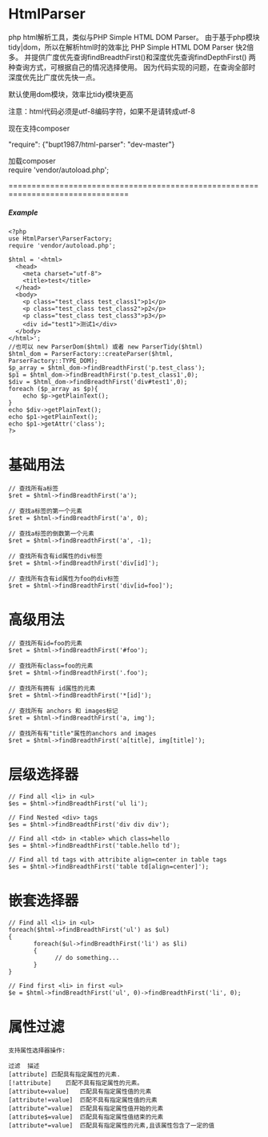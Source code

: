 HtmlParser
===============

php html解析工具，类似与PHP Simple HTML DOM Parser。
由于基于php模块tidy|dom，所以在解析html时的效率比 PHP Simple HTML DOM Parser 快2倍多。
并提供广度优先查询findBreadthFirst()和深度优先查询findDepthFirst() 两种查询方式，可根据自己的情况选择使用。
因为代码实现的问题，在查询全部时深度优先比广度优先快一点。  

默认使用dom模块，效率比tidy模块更高  

注意：html代码必须是utf-8编码字符，如果不是请转成utf-8

现在支持composer

"require": {"bupt1987/html-parser": "dev-master"}

加载composer  
require 'vendor/autoload.php';

================================================================================
##### *Example*
~~~
<?php
use HtmlParser\ParserFactory;
require 'vendor/autoload.php';

$html = '<html>
  <head>
    <meta charset="utf-8">
    <title>test</title>
  </head>
  <body>
    <p class="test_class test_class1">p1</p>
    <p class="test_class test_class2">p2</p>
    <p class="test_class test_class3">p3</p>
    <div id="test1">测试1</div>
  </body>
</html>';
//也可以 new ParserDom($html) 或者 new ParserTidy($html)
$html_dom = ParserFactory::createParser($html, ParserFactory::TYPE_DOM);
$p_array = $html_dom->findBreadthFirst('p.test_class');
$p1 = $html_dom->findBreadthFirst('p.test_class1',0);
$div = $html_dom->findBreadthFirst('div#test1',0);
foreach ($p_array as $p){
	echo $p->getPlainText();
}
echo $div->getPlainText();
echo $p1->getPlainText();
echo $p1->getAttr('class');
?>
~~~

基础用法
================================================================================
~~~
// 查找所有a标签
$ret = $html->findBreadthFirst('a');

// 查找a标签的第一个元素
$ret = $html->findBreadthFirst('a', 0);

// 查找a标签的倒数第一个元素
$ret = $html->findBreadthFirst('a', -1); 

// 查找所有含有id属性的div标签
$ret = $html->findBreadthFirst('div[id]');

// 查找所有含有id属性为foo的div标签
$ret = $html->findBreadthFirst('div[id=foo]'); 
~~~

高级用法
================================================================================
~~~
// 查找所有id=foo的元素
$ret = $html->findBreadthFirst('#foo');

// 查找所有class=foo的元素
$ret = $html->findBreadthFirst('.foo');

// 查找所有拥有 id属性的元素
$ret = $html->findBreadthFirst('*[id]'); 

// 查找所有 anchors 和 images标记 
$ret = $html->findBreadthFirst('a, img'); 

// 查找所有有"title"属性的anchors and images 
$ret = $html->findBreadthFirst('a[title], img[title]');
~~~

层级选择器
================================================================================
~~~
// Find all <li> in <ul> 
$es = $html->findBreadthFirst('ul li');

// Find Nested <div> tags
$es = $html->findBreadthFirst('div div div'); 

// Find all <td> in <table> which class=hello 
$es = $html->findBreadthFirst('table.hello td');

// Find all td tags with attribite align=center in table tags 
$es = $html->findBreadthFirst('table td[align=center]'); 
~~~

嵌套选择器
================================================================================
~~~
// Find all <li> in <ul> 
foreach($html->findBreadthFirst('ul') as $ul) 
{
       foreach($ul->findBreadthFirst('li') as $li) 
       {
             // do something...
       }
}

// Find first <li> in first <ul> 
$e = $html->findBreadthFirst('ul', 0)->findBreadthFirst('li', 0);
~~~

属性过滤
================================================================================
~~~
支持属性选择器操作:

过滤	描述
[attribute]	匹配具有指定属性的元素.
[!attribute]	匹配不具有指定属性的元素。
[attribute=value]	匹配具有指定属性值的元素
[attribute!=value]	匹配不具有指定属性值的元素
[attribute^=value]	匹配具有指定属性值开始的元素
[attribute$=value]	匹配具有指定属性值结束的元素
[attribute*=value]	匹配具有指定属性的元素,且该属性包含了一定的值
~~~


